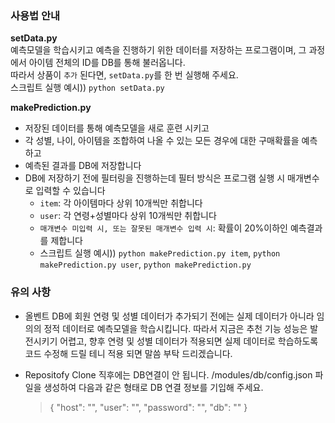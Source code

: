 ### 사용법 안내

**setData.py**  
예측모델을 학습시키고 예측을 진행하기 위한 데이터를 저장하는 프로그램이며, 그 과정에서 아이템 전체의 ID를 DB를 통해 불러옵니다.  
따라서 상품이 `추가` 된다면, `setData.py`를 한 번 실행해 주세요.  
스크립트 실행 예시)) `python setData.py`

**makePrediction.py**

- 저장된 데이터를 통해 예측모델을 새로 훈련 시키고
- 각 성별, 나이, 아이템을 조합하여 나올 수 있는 모든 경우에 대한 구매확률을 예측하고
- 예측된 결과를 DB에 저장합니다
- DB에 저장하기 전에 필터링을 진행하는데 필터 방식은 프로그램 실행 시 매개변수로 입력할 수 있습니다
  - `item`: 각 아이템마다 상위 10개씩만 취합니다
  - `user`: 각 연령+성별마다 상위 10개씩만 취합니다
  - `매개변수 미입력 시, 또는 잘못된 매개변수 입력 시`: 확률이 20%이하인 예측결과를 제합니다
  - 스크립트 실행 예시)) `python makePrediction.py item`, `python makePrediction.py user`, `python makePrediction.py`

### 유의 사항

- 올벤트 DB에 회원 연령 및 성별 데이터가 추가되기 전에는 실제 데이터가 아니라 임의의 정적 데이터로 예측모델을 학습시킵니다. 따라서 지금은 추천 기능 성능은 발전시키기 어렵고, 향후 연령 및 성별 데이터가 적용되면 실제 데이터로 학습하도록 코드 수정해 드릴 테니 적용 되면 말씀 부탁 드리겠습니다.

- Repositofy Clone 직후에는 DB연결이 안 됩니다. /modules/db/config.json 파일을 생성하여 다음과 같은 형태로 DB 연결 정보를 기입해 주세요.
  > {
  > "host": "",
  > "user": "",
  > "password": "",
  > "db": ""
  > }
